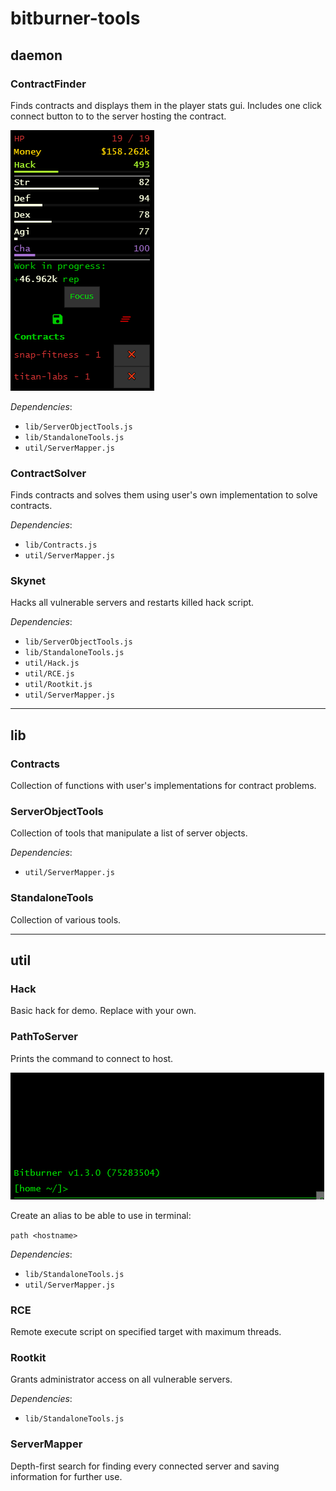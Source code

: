 # bitburner-tools
 
## daemon

### ContractFinder
Finds contracts and displays them in the player stats gui. Includes one click connect button to to the server hosting the contract.

![ContractFinder](.res/ContractFinder.png)

*Dependencies*:
* `lib/ServerObjectTools.js`
* `lib/StandaloneTools.js`
* `util/ServerMapper.js`

### ContractSolver
Finds contracts and solves them using user's own implementation to solve contracts.

*Dependencies*:
* `lib/Contracts.js`
* `util/ServerMapper.js`

### Skynet
Hacks all vulnerable servers and restarts killed hack script.

*Dependencies*:
* `lib/ServerObjectTools.js`
* `lib/StandaloneTools.js`
* `util/Hack.js`
* `util/RCE.js`
* `util/Rootkit.js`
* `util/ServerMapper.js`

---
## lib

### Contracts
Collection of functions with user's implementations for contract problems.

### ServerObjectTools
Collection of tools that manipulate a list of server objects.

*Dependencies*:
* `util/ServerMapper.js`

### StandaloneTools
Collection of various tools.

---
## util

### Hack
Basic hack for demo. Replace with your own.

### PathToServer
Prints the command to connect to host.

![ContractFinder](.res/PathToServer.gif)

Create an alias to be able to use in terminal:

`path <hostname>`

*Dependencies*:
* `lib/StandaloneTools.js`
* `util/ServerMapper.js`

### RCE
Remote execute script on specified target with maximum threads.


### Rootkit
Grants administrator access on all vulnerable servers.

*Dependencies*:
* `lib/StandaloneTools.js`

### ServerMapper
Depth-first search for finding every connected server and saving information for further use.
